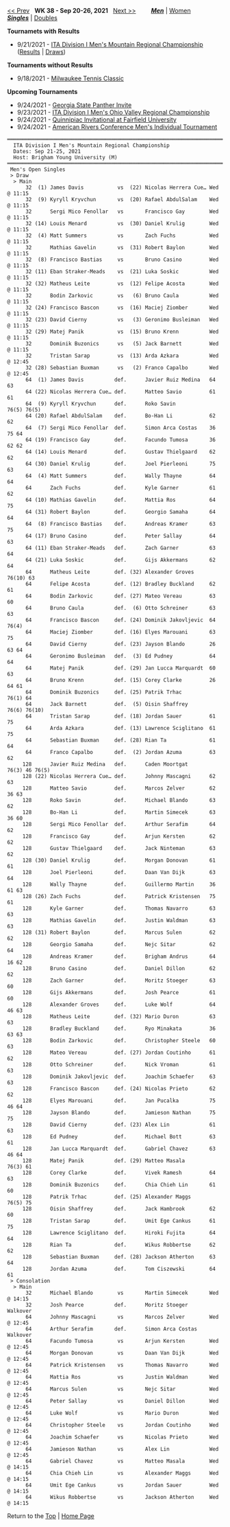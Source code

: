 <a name="top"></a>[<< Prev](men_singles_2137.md) &nbsp; **WK 38 - Sep 20-26, 2021** &nbsp; [Next >>](men_singles_2139.md) &nbsp;&nbsp;&nbsp;&nbsp;&nbsp;&nbsp;&nbsp; [***Men***](./men_singles_2138.md) &#124; [Women](./women_singles_2138.md) &nbsp;&nbsp;&nbsp;&nbsp;&nbsp; [***Singles***](./men_singles_2138.md) &#124; [Doubles](./men_doubles_2138.md)

**Tournamets with Results**  
- 9/21/2021 - [ITA Division I Men's Mountain Regional Championship](#21-39721) ([Results](#21-39721) &#124; [Draws](https://colleges.wearecollegetennis.com/competitions/BrighamYoungUniversityM/Tournaments/Overview/0A12EB81-68AE-4020-9FA2-B2DB100CE962))

**Tournaments without Results**  
- 9/18/2021 - <a href="https://colleges.wearecollegetennis.com/competitions/ITA/Tournaments/Overview/4310416C-7EB8-49BC-9A59-895CD6BEE8F8" target="_blank">Milwaukee Tennis Classic</a>

**Upcoming Tournaments**  
- 9/24/2021 - <a href="https://colleges.wearecollegetennis.com/competitions/GeorgiaStateUniversityM/Tournaments/Overview/B537401C-4CA4-4C79-A319-9E137D884288" target="_blank">Georgia State Panther Invite</a>
- 9/23/2021 - <a href="https://colleges.wearecollegetennis.com/competitions/UnivOfTennesseeKnoxvilleM/Tournaments/Overview/E67E61FF-EAE8-48C4-A7F4-925524DBA1AC" target="_blank">ITA Division I Men's Ohio Valley Regional Championship</a>
- 9/24/2021 - <a href="https://colleges.wearecollegetennis.com/competitions/QuinnipiacUniversityM/Tournaments/Overview/4CA1F754-31D9-4DCF-8BB3-0098D93E8693" target="_blank">Quinnipiac Invitational at Fairfield University</a>
- 9/24/2021 - <a href="https://colleges.wearecollegetennis.com/competitions/ITA/Tournaments/Overview/63F6590C-8978-4423-B779-D29954A953E1" target="_blank">American Rivers Conference Men's Individual Tournament</a>

<a name="21-39721"></a>
~~~
════════════════════════════════════════════════════════════════════════════════
  ITA Division I Men's Mountain Regional Championship
  Dates: Sep 21-25, 2021
  Host: Brigham Young University (M)
════════════════════════════════════════════════════════════════════════════════
 Men's Open Singles
 > Draw
  > Main
      32  (1) James Davis           vs  (22) Nicolas Herrera Cue… Wed @ 11:15
      32  (9) Kyryll Kryvchun       vs  (20) Rafael AbdulSalam    Wed @ 11:15
      32      Sergi Mico Fenollar   vs       Francisco Gay        Wed @ 11:15
      32 (14) Louis Menard          vs  (30) Daniel Krulig        Wed @ 11:15
      32  (4) Matt Summers          vs       Zach Fuchs           Wed @ 11:15
      32      Mathias Gavelin       vs  (31) Robert Baylon        Wed @ 11:15
      32  (8) Francisco Bastias     vs       Bruno Casino         Wed @ 11:15
      32 (11) Eban Straker-Meads    vs  (21) Luka Soskic          Wed @ 11:15
      32 (32) Matheus Leite         vs  (12) Felipe Acosta        Wed @ 11:15
      32      Bodin Zarkovic        vs   (6) Bruno Caula          Wed @ 11:15
      32 (24) Francisco Bascon      vs  (16) Maciej Ziomber       Wed @ 11:15
      32 (23) David Cierny          vs   (3) Geronimo Busleiman   Wed @ 11:15
      32 (29) Matej Panik           vs  (15) Bruno Krenn          Wed @ 11:15
      32      Dominik Buzonics      vs   (5) Jack Barnett         Wed @ 11:15
      32      Tristan Sarap         vs  (13) Arda Azkara          Wed @ 12:45
      32 (28) Sebastian Buxman      vs   (2) Franco Capalbo       Wed @ 12:45
      64  (1) James Davis          def.      Javier Ruiz Medina   64 63
      64 (22) Nicolas Herrera Cue… def.      Matteo Savio         61 61
      64  (9) Kyryll Kryvchun      def.      Roko Savin           76(5) 76(5)
      64 (20) Rafael AbdulSalam    def.      Bo-Han Li            62 62
      64  (7) Sergi Mico Fenollar  def.      Simon Arca Costas    36 75 64
      64 (19) Francisco Gay        def.      Facundo Tumosa       36 62 62
      64 (14) Louis Menard         def.      Gustav Thielgaard    62 62
      64 (30) Daniel Krulig        def.      Joel Pierleoni       75 63
      64  (4) Matt Summers         def.      Wally Thayne         64 64
      64      Zach Fuchs           def.      Kyle Garner          61 62
      64 (10) Mathias Gavelin      def.      Mattia Ros           64 75
      64 (31) Robert Baylon        def.      Georgio Samaha       64 64
      64  (8) Francisco Bastias    def.      Andreas Kramer       63 75
      64 (17) Bruno Casino         def.      Peter Sallay         64 63
      64 (11) Eban Straker-Meads   def.      Zach Garner          63 64
      64 (21) Luka Soskic          def.      Gijs Akkermans       62 64
      64      Matheus Leite        def. (32) Alexander Groves     76(10) 63
      64      Felipe Acosta        def. (12) Bradley Buckland     62 61
      64      Bodin Zarkovic       def. (27) Mateo Vereau         63 60
      64      Bruno Caula          def.  (6) Otto Schreiner       63 63
      64      Francisco Bascon     def. (24) Dominik Jakovljevic  64 76(4)
      64      Maciej Ziomber       def. (16) Elyes Marouani       63 75
      64      David Cierny         def. (23) Jayson Blando        26 63 64
      64      Geronimo Busleiman   def.  (3) Ed Pudney            64 64
      64      Matej Panik          def. (29) Jan Lucca Marquardt  60 63
      64      Bruno Krenn          def. (15) Corey Clarke         26 64 61
      64      Dominik Buzonics     def. (25) Patrik Trhac         76(1) 64
      64      Jack Barnett         def.  (5) Oisin Shaffrey       76(6) 76(10)
      64      Tristan Sarap        def. (18) Jordan Sauer         61 75
      64      Arda Azkara          def. (13) Lawrence Sciglitano  61 75
      64      Sebastian Buxman     def. (28) Rian Ta              61 64
      64      Franco Capalbo       def.  (2) Jordan Azuma         63 62
     128      Javier Ruiz Medina   def.      Caden Moortgat       76(3) 46 76(5)
     128 (22) Nicolas Herrera Cue… def.      Johnny Mascagni      62 63
     128      Matteo Savio         def.      Marcos Zelver        62 36 63
     128      Roko Savin           def.      Michael Blando       63 62
     128      Bo-Han Li            def.      Martin Simecek       63 36 60
     128      Sergi Mico Fenollar  def.      Arthur Serafim       64 62
     128      Francisco Gay        def.      Arjun Kersten        62 62
     128      Gustav Thielgaard    def.      Jack Ninteman        63 62
     128 (30) Daniel Krulig        def.      Morgan Donovan       61 61
     128      Joel Pierleoni       def.      Daan Van Dijk        63 64
     128      Wally Thayne         def.      Guillermo Martin     36 61 63
     128 (26) Zach Fuchs           def.      Patrick Kristensen   75 61
     128      Kyle Garner          def.      Thomas Navarro       63 63
     128      Mathias Gavelin      def.      Justin Waldman       63 63
     128 (31) Robert Baylon        def.      Marcus Sulen         62 62
     128      Georgio Samaha       def.      Nejc Sitar           62 64
     128      Andreas Kramer       def.      Brigham Andrus       64 16 62
     128      Bruno Casino         def.      Daniel Dillon        62 62
     128      Zach Garner          def.      Moritz Stoeger       63 60
     128      Gijs Akkermans       def.      Josh Pearce          61 60
     128      Alexander Groves     def.      Luke Wolf            64 46 63
     128      Matheus Leite        def. (32) Mario Duron          63 63
     128      Bradley Buckland     def.      Ryo Minakata         36 63 63
     128      Bodin Zarkovic       def.      Christopher Steele   60 63
     128      Mateo Vereau         def. (27) Jordan Coutinho      61 62
     128      Otto Schreiner       def.      Nick Vroman          61 63
     128      Dominik Jakovljevic  def.      Joachim Schaefer     63 63
     128      Francisco Bascon     def. (24) Nicolas Prieto       62 62
     128      Elyes Marouani       def.      Jan Pucalka          75 46 64
     128      Jayson Blando        def.      Jamieson Nathan      75 75
     128      David Cierny         def. (23) Alex Lin             61 63
     128      Ed Pudney            def.      Michael Bott         63 61
     128      Jan Lucca Marquardt  def.      Gabriel Chavez       63 46 64
     128      Matej Panik          def. (29) Matteo Masala        76(3) 61
     128      Corey Clarke         def.      Vivek Ramesh         64 63
     128      Dominik Buzonics     def.      Chia Chieh Lin       61 60
     128      Patrik Trhac         def. (25) Alexander Maggs      76(5) 75
     128      Oisin Shaffrey       def.      Jack Hambrook        62 60
     128      Tristan Sarap        def.      Umit Ege Cankus      61 75
     128      Lawrence Sciglitano  def.      Hiroki Fujita        64 64
     128      Rian Ta              def.      Wikus Robbertse      62 62
     128      Sebastian Buxman     def. (28) Jackson Atherton     63 64
     128      Jordan Azuma         def.      Tom Ciszewski        64 61
 > Consolation
  > Main
      32      Michael Blando        vs       Martin Simecek       Wed @ 14:15
      32      Josh Pearce          def.      Moritz Stoeger       Walkover
      64      Johnny Mascagni       vs       Marcos Zelver        Wed @ 12:45
      64      Arthur Serafim       def.      Simon Arca Costas    Walkover
      64      Facundo Tumosa        vs       Arjun Kersten        Wed @ 12:45
      64      Morgan Donovan        vs       Daan Van Dijk        Wed @ 12:45
      64      Patrick Kristensen    vs       Thomas Navarro       Wed @ 12:45
      64      Mattia Ros            vs       Justin Waldman       Wed @ 12:45
      64      Marcus Sulen          vs       Nejc Sitar           Wed @ 12:45
      64      Peter Sallay          vs       Daniel Dillon        Wed @ 12:45
      64      Luke Wolf             vs       Mario Duron          Wed @ 12:45
      64      Christopher Steele    vs       Jordan Coutinho      Wed @ 12:45
      64      Joachim Schaefer      vs       Nicolas Prieto       Wed @ 12:45
      64      Jamieson Nathan       vs       Alex Lin             Wed @ 12:45
      64      Gabriel Chavez        vs       Matteo Masala        Wed @ 14:15
      64      Chia Chieh Lin        vs       Alexander Maggs      Wed @ 14:15
      64      Umit Ege Cankus       vs       Jordan Sauer         Wed @ 14:15
      64      Wikus Robbertse       vs       Jackson Atherton     Wed @ 14:15
~~~
Return to the [Top](./men_singles_2138.md) &#124; [Home Page](../../index.md)
